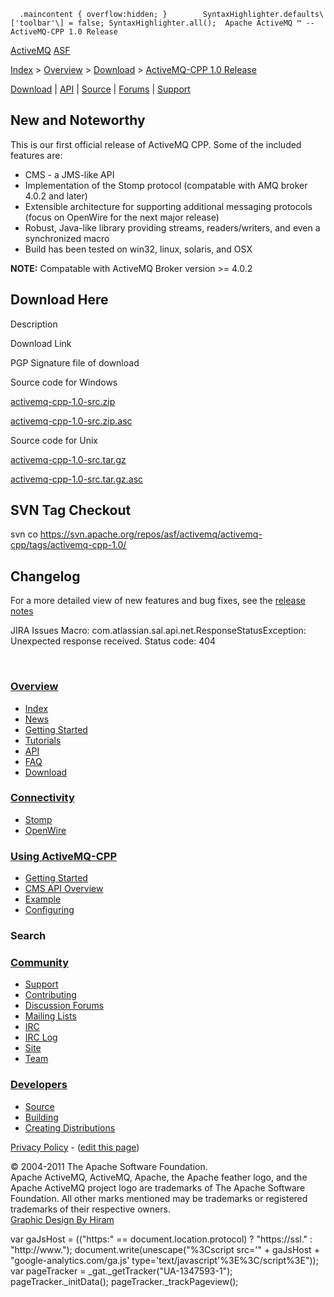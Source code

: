       .maincontent { overflow:hidden; }        SyntaxHighlighter.defaults\['toolbar'\] = false; SyntaxHighlighter.all();  Apache ActiveMQ ™ -- ActiveMQ-CPP 1.0 Release 

[ActiveMQ](http://activemq.apache.org/) [ASF](http://www.apache.org)

[Index](index.html) > [Overview](overview.html) > [Download](download.html) > [ActiveMQ-CPP 1.0 Release](activemq-cpp-10-release.html)

[Download](download.html) | [API](api.html) | [Source](source.html) | [Forums](http://activemq.apache.org/discussion-forums.html) | [Support](support.html)

New and Noteworthy
------------------

This is our first official release of ActiveMQ CPP. Some of the included features are:

*   CMS - a JMS-like API
*   Implementation of the Stomp protocol (compatable with AMQ broker 4.0.2 and later)
*   Extensible architecture for supporting additional messaging protocols (focus on OpenWire for the next major release)
*   Robust, Java-like library providing streams, readers/writers, and even a synchronized macro
*   Build has been tested on win32, linux, solaris, and OSX

**NOTE:** Compatable with ActiveMQ Broker version >= 4.0.2

Download Here
-------------

Description

Download Link

PGP Signature file of download

Source code for Windows

[activemq-cpp-1.0-src.zip](http://www.apache.org/dyn/closer.cgi/activemq/activemq-cpp/source/activemq-cpp-1.0-src.zip)

[activemq-cpp-1.0-src.zip.asc](http://www.apache.org/dist/activemq/activemq-cpp/source/activemq-cpp-1.0-src.zip.asc)

Source code for Unix

[activemq-cpp-1.0-src.tar.gz](http://www.apache.org/dyn/closer.cgi/activemq/activemq-cpp/source/activemq-cpp-1.0-src.tar.gz)

[activemq-cpp-1.0-src.tar.gz.asc](http://www.apache.org/dist/activemq/activemq-cpp/source/activemq-cpp-1.0-src.tar.gz.asc)

SVN Tag Checkout
----------------

svn co https://svn.apache.org/repos/asf/activemq/activemq-cpp/tags/activemq-cpp-1.0/

Changelog
---------

For a more detailed view of new features and bug fixes, see the [release notes](https://issues.apache.org/activemq/secure/ReleaseNote.jspa?version=11803&styleName=Html&projectId=11000&Create=Create)  

JIRA Issues Macro: com.atlassian.sal.api.net.ResponseStatusException: Unexpected response received. Status code: 404

 

### [Overview](index.html)

*   [Index](index.html)
*   [News](news.html)
*   [Getting Started](getting-started.html)
*   [Tutorials](tutorials.html)
*   [API](api.html)
*   [FAQ](faq.html)
*   [Download](download.html)

### [Connectivity](connectivity.html)

*   [Stomp](stomp-support.html)
*   [OpenWire](openwire-support.html)

### [Using ActiveMQ-CPP](using-activemq-cpp.html)

*   [Getting Started](getting-started.html)
*   [CMS API Overview](cms-api-overview.html)
*   [Example](example.html)
*   [Configuring](configuring.html)

### Search

    
  

### [Community](community.html)

*   [Support](support.html)
*   [Contributing](http://activemq.apache.org/contributing.html)
*   [Discussion Forums](http://activemq.apache.org/discussion-forums.html)
*   [Mailing Lists](http://activemq.apache.org/mailing-lists.html)
*   [IRC](irc://irc.codehaus.org/activemq)
*   [IRC Log](http://servlet.uwyn.com/drone/log/hausbot/activemq)
*   [Site](site.html)
*   [Team](http://activemq.apache.org/team.html)

### [Developers](developers.html)

*   [Source](source.html)
*   [Building](building.html)
*   [Creating Distributions](creating-distributions.html)

[Privacy Policy](http://activemq.apache.org/privacy-policy.html) \- ([edit this page](https://cwiki.apache.org/confluence/pages/editpage.action?pageId=52021))

© 2004-2011 The Apache Software Foundation.  
Apache ActiveMQ, ActiveMQ, Apache, the Apache feather logo, and the Apache ActiveMQ project logo are trademarks of The Apache Software Foundation. All other marks mentioned may be trademarks or registered trademarks of their respective owners.  
[Graphic Design By Hiram](http://hiramchirino.com)

var gaJsHost = (("https:" == document.location.protocol) ? "https://ssl." : "http://www."); document.write(unescape("%3Cscript src='" + gaJsHost + "google-analytics.com/ga.js' type='text/javascript'%3E%3C/script%3E")); var pageTracker = \_gat.\_getTracker("UA-1347593-1"); pageTracker.\_initData(); pageTracker.\_trackPageview();